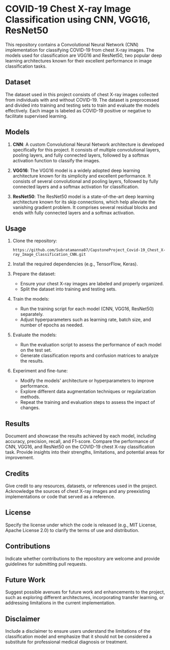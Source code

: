 # COVID-19 Chest X-ray Image Classification using CNN, VGG16, ResNet50

This repository contains a Convolutional Neural Network (CNN) implementation for classifying COVID-19 from chest X-ray images. The models used for classification are VGG16 and ResNet50, two popular deep learning architectures known for their excellent performance in image classification tasks.

## Dataset
The dataset used in this project consists of chest X-ray images collected from individuals with and without COVID-19. The dataset is preprocessed and divided into training and testing sets to train and evaluate the models effectively. Each image is labeled as COVID-19 positive or negative to facilitate supervised learning.

## Models
1. **CNN**: A custom Convolutional Neural Network architecture is developed specifically for this project. It consists of multiple convolutional layers, pooling layers, and fully connected layers, followed by a softmax activation function to classify the images.

2. **VGG16**: The VGG16 model is a widely adopted deep learning architecture known for its simplicity and excellent performance. It consists of several convolutional and pooling layers, followed by fully connected layers and a softmax activation for classification.

3. **ResNet50**: The ResNet50 model is a state-of-the-art deep learning architecture known for its skip connections, which help alleviate the vanishing gradient problem. It comprises several residual blocks and ends with fully connected layers and a softmax activation.

## Usage
1. Clone the repository:
   ```
   https://github.com/Subratamanna07/CapstoneProject_Covid-19_Chest_X-ray_Image_Classification_CNN.git
   ```

2. Install the required dependencies (e.g., TensorFlow, Keras).

3. Prepare the dataset:
   - Ensure your chest X-ray images are labeled and properly organized.
   - Split the dataset into training and testing sets.

4. Train the models:
   - Run the training script for each model (CNN, VGG16, ResNet50) separately.
   - Adjust hyperparameters such as learning rate, batch size, and number of epochs as needed.

5. Evaluate the models:
   - Run the evaluation script to assess the performance of each model on the test set.
   - Generate classification reports and confusion matrices to analyze the results.

6. Experiment and fine-tune:
   - Modify the models' architecture or hyperparameters to improve performance.
   - Explore different data augmentation techniques or regularization methods.
   - Repeat the training and evaluation steps to assess the impact of changes.

## Results
Document and showcase the results achieved by each model, including accuracy, precision, recall, and F1-score. Compare the performance of CNN, VGG16, and ResNet50 on the COVID-19 chest X-ray classification task. Provide insights into their strengths, limitations, and potential areas for improvement.

## Credits
Give credit to any resources, datasets, or references used in the project. Acknowledge the sources of chest X-ray images and any preexisting implementations or code that served as a reference.

## License
Specify the license under which the code is released (e.g., MIT License, Apache License 2.0) to clarify the terms of use and distribution.

## Contributions
Indicate whether contributions to the repository are welcome and provide guidelines for submitting pull requests.

## Future Work
Suggest possible avenues for future work and enhancements to the project, such as exploring different architectures, incorporating transfer learning, or addressing limitations in the current implementation.

## Disclaimer
Include a disclaimer to ensure users understand the limitations of the classification model and emphasize that it should not be considered a substitute for professional medical diagnosis or treatment.

